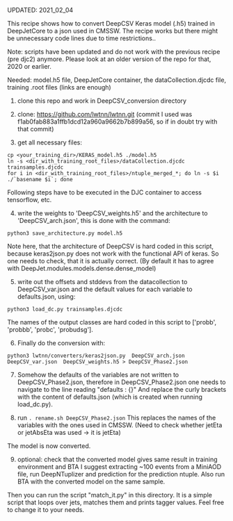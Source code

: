 UPDATED: 2021_02_04

This recipe shows how to convert DeepCSV Keras model (.h5) trained in DeepJetCore to a json used in CMSSW.
The recipe works but there might be unnecessary code lines due to time restrictions..

Note: scripts have been updated and do not work with the previous recipe (pre djc2) anymore. Please look at an older version of the repo for that, 2020 or earlier.

Needed: model.h5 file, DeepJetCore container, the dataCollection.djcdc file, training .root files (links are enough)

1. clone this repo and work in DeepCSV_conversion directory

2. clone: https://github.com/lwtnn/lwtnn.git (commit I used was f1ab0fab883a1ffb1dcd12a960a9662b7b899a56, so if in doubt try with that commit)

3. get all necessary files:
```
cp <your_training_dir>/KERAS_model.h5 ./model.h5
ln -s <dir_with_training_root_files>/dataCollection.djcdc trainsamples.djcdc
for i in <dir_with_training_root_files>/ntuple_merged_*; do ln -s $i ./`basename $i`; done
```

Following steps have to be executed in the DJC container to access tensorflow, etc.

4. write the weights to 'DeepCSV_weights.h5' and the architecture to 'DeepCSV_arch.json', this is done with the command: 
```
python3 save_architecture.py model.h5
```

Note here, that the architecture of DeepCSV is hard coded in this script, because keras2json.py does not work with the functional API of keras. So one needs to check, that it is actually correct. (By default it has to agree with DeepJet.modules.models.dense.dense_model)

5. write out the offsets and stddevs from the datacollection to DeepCSV_var.json and the default values for each variable to defaults.json, using:
```
python3 load_dc.py trainsamples.djcdc
```
The names of the output classes are hard coded in this script to ['probb', 'probbb', 'probc', 'probudsg'].

6. Finally do the conversion with:
```
python3 lwtnn/converters/keras2json.py  DeepCSV_arch.json  DeepCSV_var.json  DeepCSV_weights.h5 > DeepCSV_Phase2.json
```

7. Somehow the defaults of the variables are not written to DeepCSV_Phase2.json, therefore in DeepCSV_Phase2.json one needs to navigate to the line reading "defaults : {}"
And replace the curly brackets with the content of defaults.json (which is created when running load_dc.py).

8. run `. rename.sh DeepCSV_Phase2.json` 
This replaces the names of the variables with the ones used in CMSSW. (Need to check whether jetEta or jetAbsEta was used -> it is jetEta)

The model is now converted.

9. optional: check that the converted model gives same result in training environment and BTA
I suggest extracting ~100 events from a MiniAOD file, run DeepNTuplizer and prediction for the prediction ntuple. Also run BTA with the converted model on the same sample.

Then you can run the script "match_it.py" in this directory. It is a simple script that loops over jets, matches them and prints tagger values. Feel free to change it to your needs.

